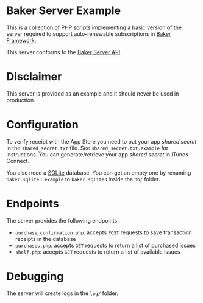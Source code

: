 # Baker Server Example

This is a collection of PHP scripts implementing a basic version of the server required to support auto-renewable subscriptions in [Baker Framework](https://github.com/Simbul/baker).

This server conforms to the [Baker Server API](https://github.com/Simbul/baker/wiki/Baker-Server-API).

# Disclaimer

This server is provided as an example and it should never be used in production.

# Configuration

To verify receipt with the App Store you need to put your app *shared secret* in the `shared_secret.txt` file. See `shared_secret.txt.example` for instructions.
You can generate/retrieve your app *shared secret* in iTunes Connect.

You also need a [SQLite](http://www.sqlite.org/) database. You can get an empty one by renaming `baker.sqlite3.example` to `baker.sqlite3` inside the `db/` folder.

# Endpoints

The server provides the following endpoints:

* `purchase_confirmation.php`: accepts `POST` requests to save transaction receipts in the database
* `purchases.php`: accepts `GET` requests to return a list of purchased issues
* `shelf.php`: accepts `GET` requests to return a list of available issues

# Debugging

The server will create logs in the `log/` folder.
